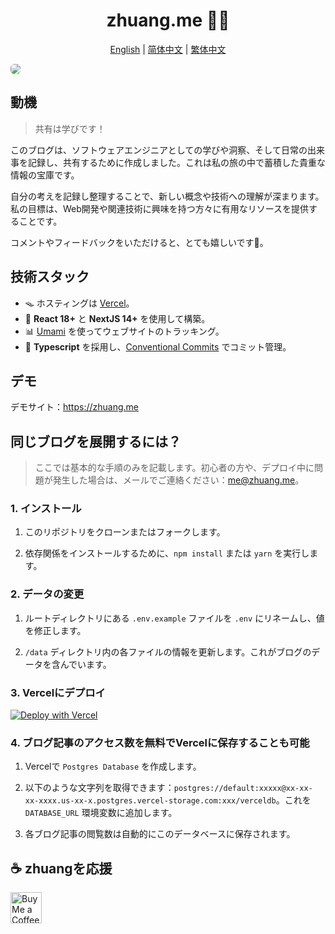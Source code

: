 <h1 align="center">zhuang.me 🧑‍💻</h1>

<div align="center">

[English](./README.md) | [简体中文](./README_zh-CN.md) | [繁体中文](./README_zh-TW.md)

</div>

<img style="border-radius: 6px" src="./public/static/images/home_page.webp">

## 動機

> 共有は学びです！

このブログは、ソフトウェアエンジニアとしての学びや洞察、そして日常の出来事を記録し、共有するために作成しました。これは私の旅の中で蓄積した貴重な情報の宝庫です。

自分の考えを記録し整理することで、新しい概念や技術への理解が深まります。私の目標は、Web開発や関連技術に興味を持つ方々に有用なリソースを提供することです。

コメントやフィードバックをいただけると、とても嬉しいです🍻。

## 技術スタック

- 🪤 ホスティングは [Vercel](https://vercel.com/)。
- 🧱 **React 18+** と **NextJS 14+** を使用して構築。
- 📊 [Umami](https://umami.is/) を使ってウェブサイトのトラッキング。
- 🎉 **Typescript** を採用し、[Conventional Commits](https://www.conventionalcommits.org/) でコミット管理。

## デモ

デモサイト：<https://zhuang.me>

## 同じブログを展開するには？

> ここでは基本的な手順のみを記載します。初心者の方や、デプロイ中に問題が発生した場合は、メールでご連絡ください：me@zhuang.me。

### 1. インストール

1. このリポジトリをクローンまたはフォークします。

2. 依存関係をインストールするために、`npm install` または `yarn` を実行します。

### 2. データの変更

1. ルートディレクトリにある `.env.example` ファイルを `.env` にリネームし、値を修正します。

2. `/data` ディレクトリ内の各ファイルの情報を更新します。これがブログのデータを含んでいます。

### 3. Vercelにデプロイ

[![Deploy with Vercel](https://vercel.com/button)](https://vercel.com/new/clone?repository-url=https%3A%2F%2Fgithub.com%2Fmk965%2Fzhuang.me&env=NEXT_PUBLIC_GISCUS_REPO,NEXT_PUBLIC_GISCUS_REPOSITORY_ID,NEXT_PUBLIC_GISCUS_CATEGORY,NEXT_PUBLIC_GISCUS_CATEGORY_ID,NEXT_UMAMI_ID,SPOTIFY_CLIENT_ID,SPOTIFY_CLIENT_SECRET,SPOTIFY_REFRESH_TOKEN,DATABASE_URL,GITHUB_API_TOKEN&envDescription=Giscus%5CUmami%5CSpotify%5CData%5CGithub&envLink=https%3A%2F%2Fgithub.com%2Fmk965%2Fzhuang.me%2Fblob%2Fmain%2F.env.example&project-name=zhuang-me-blog&repository-name=zhuang-me-blog&demo-title=zhuang.me&demo-description=zhuang's%20blog%20-%20zhuang's%20coding%20journey&demo-url=https%3A%2F%2Fwww.zhuang.me%2F&demo-image=https%3A%2F%2Fwww.zhuang.me%2Fstatic%2Fimages%2Fhome_page.webp)

### 4. ブログ記事のアクセス数を無料でVercelに保存することも可能

1. Vercelで `Postgres Database` を作成します。

2. 以下のような文字列を取得できます：`postgres://default:xxxxx@xx-xx-xx-xxxx.us-xx-x.postgres.vercel-storage.com:xxx/verceldb`。これを `DATABASE_URL` 環境変数に追加します。

3. 各ブログ記事の閲覧数は自動的にこのデータベースに保存されます。

## ☕️ zhuangを応援

<a href='https://ko-fi.com/P5P2ZV7NP' target='_blank'><img height='50' style='border:0px;height:50px;' src='https://storage.ko-fi.com/cdn/kofi2.png?v=3' border='0' alt='Buy Me a Coffee at ko-fi.com' /></a>

